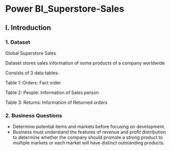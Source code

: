 # Power BI_Superstore-Sales

## I. Introduction
### 1. Dataset

Global Superstore Sales

Dataset stores sales information of some products of a company worldwide

Consists of 3 data tables:

Table 1: Orders: Fact order

Table 2: People: Information of Sales person

Table 3: Returns: Information of Returned orders

### 2. Business Questions
- Determine potential items and markets before focusing on development. 
- Business must understand the features of revenue and profit distribution to determine whether the company should promote a strong product to multiple markets or each market will have distinct outstanding products.

